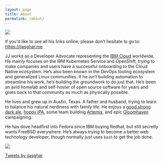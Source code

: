 ```yaml
---
layout: page
title: About
permalink: /about/
---
```


![](https://avatars2.githubusercontent.com/u/810824?s=200&v=4)

If you'd like to see all his links online, please don't hesitate to go to: <https://jjasghar.me>

JJ works as a Developer Advocate representing the [IBM Cloud][ibm] worldwide. He mainly focuses on the IBM Kubernetes Service and OpenShift, trying to make companies and users have a successful onboarding to the Cloud Native ecosystem. He’s also been known in the DevOps tooling ecosystem and generalized Linux communities. If he isn’t building automation to streamline his work, he’s building the groundwork to do just that. He’s been an avid homelab and self-hoster of open source software for years and gives back to that community as much as physically possible.

He lives and grew up in Austin, Texas. A father and husband, trying to learn to balance his natural nerdiness with family life. He enjoys a [good strong dark ale][ale], [hoppy IPA][ipa], some team building [Artemis][artemis], and epic [Gloomhaven][gloomhaven] campaigning.

He has dove headfirst into Fedora since IBM buying Redhat, but still secretly wants FreeBSD everywhere. He’s always trying to become a better web technology developer, though normally just uses `bash` to get the job done.


![](../../../../../pics/one_start_vexpert.png)

<a class="twitter-timeline" data-lang="en" data-width="500" data-height="500" href="https://twitter.com/jjasghar">Tweets by jjasghar</a> <script async src="//platform.twitter.com/widgets.js" charset="utf-8"></script>

[ibm]: https://cloud.ibm.com/
[artemis]: https://artemisspaceshipbridge.com/
[gloomhaven]: https://boardgamegeek.com/boardgame/174430/gloomhaven
[ale]: https://www.beeradvocate.com/beer/profile/48/155/
[ipa]: https://www.beeradvocate.com/beer/profile/2642/314808/
